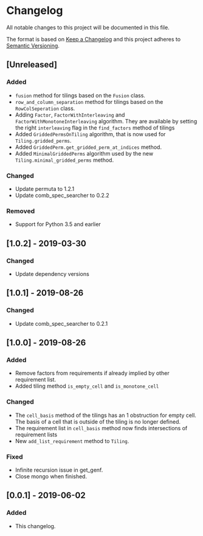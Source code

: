 # Changelog
All notable changes to this project will be documented in this file.

The format is based on [Keep a Changelog](http://keepachangelog.com/en/1.0.0/)
and this project adheres to [Semantic Versioning](http://semver.org/spec/v2.0.0.html).

## [Unreleased]
### Added
- `fusion` method for tilings based on the `Fusion` class.
- `row_and_column_separation` method for tilings based on the
  `RowColSeperation` class.
- Adding `Factor`, `FactorWithInterleaving` and
  `FactorWithMonotoneInterleaving` algorithm. They are available by setting the
  right `interleaving` flag in the `find_factors` method of tilings
- Added `GriddedPermsOnTiling` algorithm, that is now used
  for `Tiling.gridded_perms`.
- Added `GriddedPerm.get_gridded_perm_at_indices` method.
- Added `MinimalGriddedPerms` algorithm used by the new
  `Tiling.minimal_gridded_perms` method.

### Changed
- Update permuta to 1.2.1
- Update comb_spec_searcher to 0.2.2

### Removed
- Support for Python 3.5 and earlier

## [1.0.2] - 2019-03-30
### Changed
- Update dependency versions

## [1.0.1] - 2019-08-26
### Changed
- Update comb_spec_searcher to 0.2.1

## [1.0.0] - 2019-08-26
### Added
- Remove factors from requirements if already implied by other requirement
list.
- Added tiling method `is_empty_cell` and `is_monotone_cell`
### Changed
- The `cell_basis` method of the tilings has an 1 obstruction for empty cell.
  The basis of a cell that is outside of the tiling is no longer defined.
- The requirement list in `cell_basis` method now finds intersections of
  requirement lists
- New `add_list_requirement` method to `Tiling`.
### Fixed
- Infinite recursion issue in get_genf.
- Close mongo when finished.

## [0.0.1] - 2019-06-02
### Added
- This changelog.

